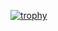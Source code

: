 
[![trophy](https://github-profile-trophy.vercel.app/?username=Amirslly)](https://github.com/ryo-ma/github-profile-trophy)
